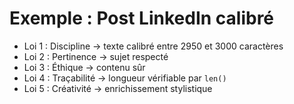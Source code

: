 # Exemple : Post LinkedIn calibré

- Loi 1 : Discipline → texte calibré entre 2950 et 3000 caractères
- Loi 2 : Pertinence → sujet respecté
- Loi 3 : Éthique → contenu sûr
- Loi 4 : Traçabilité → longueur vérifiable par `len()`
- Loi 5 : Créativité → enrichissement stylistique
